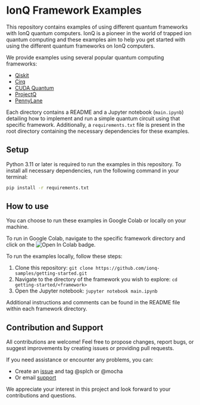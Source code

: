 # IonQ Framework Examples

This repository contains examples of using different quantum frameworks with IonQ quantum computers. IonQ is a pioneer in the world of trapped ion quantum computing and these examples aim to help you get started with using the different quantum frameworks on IonQ computers.

We provide examples using several popular quantum computing frameworks:
- [Qiskit](https://qiskit.org/)
- [Cirq](https://quantumai.google/cirq)
- [CUDA Quantum](https://developer.nvidia.com/cuda-quantum)
- [ProjectQ](https://projectq.ch/)
- [PennyLane](https://pennylane.ai/)

Each directory contains a README and a Jupyter notebook (`main.ipynb`) detailing how to implement and run a simple quantum circuit using that specific framework. Additionally, a `requirements.txt` file is present in the root directory containing the necessary dependencies for these examples.

## Setup

Python 3.11 or later is required to run the examples in this repository. To install all necessary dependencies, run the following command in your terminal:

```bash
pip install -r requirements.txt
```

## How to use

You can choose to run these examples in Google Colab or locally on your machine.

To run in Google Colab, navigate to the specific framework directory and click on the ![Open In Colab](https://colab.research.google.com/assets/colab-badge.svg) badge.

To run the examples locally, follow these steps:

1. Clone this repository: `git clone https://github.com/ionq-samples/getting-started.git`
2. Navigate to the directory of the framework you wish to explore: `cd getting-started/<framework>`
3. Open the Jupyter notebook: `jupyter notebook main.ipynb`

Additional instructions and comments can be found in the README file within each framework directory.

## Contribution and Support

All contributions are welcome! Feel free to propose changes, report bugs, or suggest improvements by creating issues or providing pull requests.

If you need assistance or encounter any problems, you can:

- Create an [issue](https://github.com/ionq-samples/getting-started/issues/new) and tag @splch or @mocha
- Or email [support](mailto:support@ionq.com?subject=SDK%20help)

We appreciate your interest in this project and look forward to your contributions and questions.
